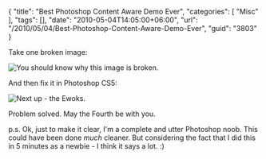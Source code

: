 {
	"title": "Best Photoshop Content Aware Demo Ever",
	"categories": [
		"Misc"
	],
	"tags": [],
	"date": "2010-05-04T14:05:00+06:00",
	"url": "/2010/05/04/Best-Photoshop-Content-Aware-Demo-Ever",
	"guid": "3803"
}

Take one broken image:

<img src="http://static.raymondcamden.com/images/test2.jpg" title="You should know why this image is broken." />

And then fix it in Photoshop CS5:

<img src="http://static.raymondcamden.com/images/cfjedi/test2a.jpg" title="Next up - the Ewoks." />

Problem solved. May the Fourth be with you.

p.s. Ok, just to make it clear, I'm a complete and utter Photoshop noob. This could have been done <i>much</i> cleaner. But considering the fact that I did this in 5 minutes as a newbie - I think it says a lot. :)
